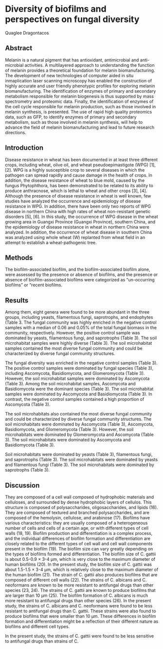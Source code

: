 # Diversity of biofilms and perspectives on fungal diversity
Quaglee Dragontacos


## Abstract
Melanin is a natural pigment that has antioxidant, antimicrobial and anti-microbial activities. A multilayered approach to understanding the function of melanin provides a theoretical foundation for melanin biomanufacturing. The development of new technologies of computer aided in situ inmaplication laser scanning microscopy has enabled the construction of highly accurate and user friendly phenotypic profiles for exploring melanin biomanufacturing. The identification of enzymes of primary and secondary metabolism responsible for melanin biogenesis is thus supported by mass spectrometry and proteomic data. Finally, the identification of enzymes of the cell cycle responsible for melanin production, such as those involved in melanin synthesis, is presented. The use of rapid high quality proteomics data, such as GFP, to identify enzymes of primary and secondary metabolism, such as those involved in melanin synthesis, will help to advance the field of melanin biomanufacturing and lead to future research directions.


## Introduction
Disease resistance in wheat has been documented in at least three different crops, including wheat, olive oil, and wheat pseudoepimastigote (WPG) [1], [2]. WPG is a highly susceptible crop to several diseases in which the pathogen can spread rapidly and cause damage in the health of crops. In addition, the disease resistance of wheat to blue mold, caused by the fungus Phytophthora, has been demonstrated to be related to its ability to produce anthracnose, which is lethal to wheat and other crops [3], [4]. Although the presence of disease resistance in wheat is well known, few studies have analyzed the occurrence and epidemiology of disease resistance in WPG. In addition, there have been only two reports of WPG disease in northern China with high rates of wheat non-resistant genetic disorders [5], [6]. In this study, the occurrence of WPG disease in the wheat growing area in Guangxi Province (Guangxi Province), southern China, and the epidemiology of disease resistance in wheat in northern China were analyzed. In addition, the occurrence of wheat disease in southern China was analyzed using whole wheat (W) replanted from wheat field in an attempt to establish a wheat-pathogenic tree.


## Methods
The biofilm-associated biofilm, and the biofilm-associated biofilm alone, were assessed by the presence or absence of biofilms, and the presence or absence of biofilm-associated biofilms were categorized as “un-occurring biofilms” or “recent biofilms.


## Results
Among them, eight genera were found to be more abundant in the three groups, including yeasts, filamentous fungi, saprotrophs, and endophytes (Table 3. The fungal community was highly enriched in the negative control samples with a median of 0.06 and 0.05% of the total fungal biomass in the community, respectively. However, the positive control sample was dominated by yeasts, filamentous fungi, and saprotrophs (Table 3). The soil microhabitat samples were highly diverse (Table 3). The soil microhabitat samples contained the most diverse fungal community and could be characterized by diverse fungal community structures.

The fungal diversity was enriched in the negative control samples (Table 3). The positive control samples were dominated by fungal species (Table 3), including Ascomycota, Basidiomycota, and Glomeromycota (Table 3). However, the soil microhabitat samples were dominated by Ascomycota (Table 3). Among the soil microhabitat samples, Ascomycota and Basidiomycota were the dominant species (Table 3). The soil microhabitat samples were dominated by Ascomycota and Basidiomycota (Table 3). In contrast, the negative control samples contained a high proportion of Ascomycota (Table 3).

The soil microhabitats also contained the most diverse fungal community and could be characterized by diverse fungal community structures. The soil microhabitats were dominated by Ascomycota (Table 3), Ascomycota, Basidiomycota, and Glomeromycota (Table 3). However, the soil microhabitats were dominated by Glomeromycota and Ascomycota (Table 3). The soil microhabitats were dominated by Ascomycota and Basidiomycota (Table 3).

Soil microhabitats were dominated by yeasts (Table 3), filamentous fungi, and saprotrophs (Table 3). The soil microhabitats were dominated by yeasts and filamentous fungi (Table 3). The soil microhabitats were dominated by saprotrophs (Table 3).


## Discussion
They are composed of a cell wall composed of hydrophobic materials and celluloses, and surrounded by dense hydrophobic layers of cellulos. This structure is composed of polysaccharides, oligosaccharides, and lipids (16). They are composed of textured and branched polysaccharides, and are composed of the hemolysin, cellulose, and arabinose (17). Biofilms have various characteristics: they are usually composed of a heterogeneous number of cells and cells of a certain age, or with different types of cell walls (18, 19). Biofilm production and differentiation is a complex process, and the individual differences of biofilm formation and differentiation are closely related to the different types of cell wall and cell wall components present in the biofilm (19). The biofilm size can vary greatly depending on the types of biofilms formed and differentiation. The biofilm size of C. gattii is about 0.5-0.9 × 3-4 µm, which is very close to the maximum diameter of human biofilms (20). In the present study, the biofilm size of C. gattii was about 1.5-1.5 × 3-4 µm, which is relatively close to the maximum diameter of the human biofilm (21). The strain of C. gattii also produces biofilms that are composed of different cell walls (22). The strains of C. albicans and C. neoformans are known to be more resistant to antifungal drugs than other species (23, 24). The strains of C. gattii are known to produce biofilms that are larger than 10 µm (25). The biofilm formation of C. albicans is much more resistant to antifungal drugs than other species (26). In the present study, the strains of C. albicans and C. neoformans were found to be less resistant to antifungal drugs than C. gattii. These strains were also found to produce biofilms that were smaller than 10 µm. These differences in biofilm formation and differentiation might be a reflection of their different nature as biofilms and different cell types.

In the present study, the strains of C. gattii were found to be less sensitive to antifungal drugs than strains of C.
